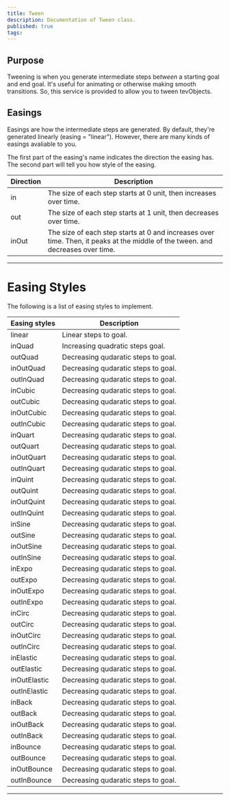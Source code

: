 ```yaml
---
title: Tween
description: Documentation of Tween class.
published: true
tags: 
---
```


## Purpose

Tweening is when you generate intermediate steps be*tween* a starting goal and end goal. It's useful for animating or otherwise making smooth transitions. So, this service is provided to allow you to tween tevObjects.

## Easings

Easings are how the intermediate steps are generated. By default, they're generated linearly (easing = "linear"). However, there are many kinds of easings avaliable to you.

The first part of the easing's name indicates the direction the easing has. The second part will tell you how style of the easing.

| Direction | Description |
| --- | --- |
| in | The size of each step starts at 0 unit, then increases over time. |
| out  | The size of each step starts at 1 unit, then decreases over time. |
| inOut | The size of each step starts at 0 and increases over time. Then, it peaks at the middle of the tween. and decreases over time. |

---

# Easing Styles
The following is a list of easing styles to implement.

| Easing styles | Description |
| --- | --- |
| linear | Linear steps to goal. |
| inQuad | Increasing quadratic steps goal. |
| outQuad | Decreasing qudaratic steps to goal. |
| inOutQuad |  Decreasing qudaratic steps to goal. |
| outInQuad |  Decreasing qudaratic steps to goal. |
| inCubic |  Decreasing qudaratic steps to goal. |
| outCubic |  Decreasing qudaratic steps to goal. |
| inOutCubic |  Decreasing qudaratic steps to goal. |
| outInCubic |  Decreasing qudaratic steps to goal. |
| inQuart | Decreasing qudaratic steps to goal.  |
| outQuart |  Decreasing qudaratic steps to goal. |
| inOutQuart |  Decreasing qudaratic steps to goal. |
| outInQuart |  Decreasing qudaratic steps to goal. |
| inQuint |  Decreasing qudaratic steps to goal. |
| outQuint | Decreasing qudaratic steps to goal.  |
| inOutQuint |  Decreasing qudaratic steps to goal. |
| outInQuint | Decreasing qudaratic steps to goal. |
| inSine | Decreasing qudaratic steps to goal. |
| outSine |  Decreasing qudaratic steps to goal. |
| inOutSine |  Decreasing qudaratic steps to goal. |
| outInSine |  Decreasing qudaratic steps to goal. |
| inExpo |  Decreasing qudaratic steps to goal. |
| outExpo | Decreasing qudaratic steps to goal. |
| inOutExpo |  Decreasing qudaratic steps to goal. |
| outInExpo |  Decreasing qudaratic steps to goal. |
| inCirc |  Decreasing qudaratic steps to goal. |
| outCirc |  Decreasing qudaratic steps to goal. |
| inOutCirc |  Decreasing qudaratic steps to goal. |
| outInCirc | Decreasing qudaratic steps to goal.  |
| inElastic |  Decreasing qudaratic steps to goal. |
| outElastic |  Decreasing qudaratic steps to goal. |
| inOutElastic |  Decreasing qudaratic steps to goal. |
| outInElastic |  Decreasing qudaratic steps to goal. |
| inBack |  Decreasing qudaratic steps to goal. |
| outBack |  Decreasing qudaratic steps to goal. |
| inOutBack |  Decreasing qudaratic steps to goal. |
| outInBack |  Decreasing qudaratic steps to goal. |
| inBounce | Decreasing qudaratic steps to goal.  |
| outBounce |  Decreasing qudaratic steps to goal. |
| inOutBounce |  Decreasing qudaratic steps to goal. |
| outInBounce |  Decreasing qudaratic steps to goal. |

---
